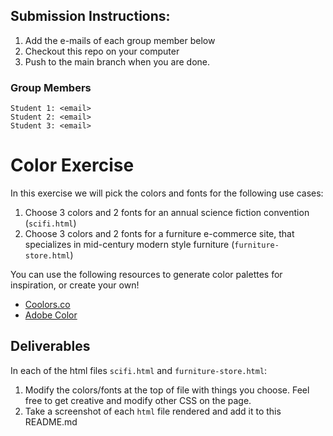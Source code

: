 ## Submission Instructions:
1. Add the e-mails of each group member below
2. Checkout this repo on your computer
3. Push to the main branch when you are done.

### Group Members
```
Student 1: <email>
Student 2: <email>
Student 3: <email>
```

# Color Exercise

In this exercise we will pick the colors and fonts for the following use cases: 
1. Choose 3 colors and 2 fonts for an annual science fiction convention (`scifi.html`)
2. Choose 3 colors and 2 fonts for a furniture e-commerce site, that specializes in mid-century modern style furniture (`furniture-store.html`)

You can use the following resources to generate color palettes for inspiration, or create your own!
- [Coolors.co](https://coolors.co/palettes/trending)
- [Adobe Color](https://color.adobe.com/explore)

## Deliverables

In each of the html files `scifi.html` and `furniture-store.html`:
1. Modify the colors/fonts at the top of file with things you choose. Feel free to get creative and modify other CSS on the page.
2. Take a screenshot of each `html` file rendered and add it to this README.md
